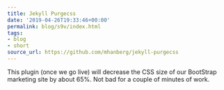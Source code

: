 ```yaml
---
title: Jekyll Purgecss
date: '2019-04-26T19:33:46+00:00'
permalink: blog/s9v/index.html
tags:
- blog
- short
source_url: https://github.com/mhanberg/jekyll-purgecss
---
```


This plugin (once we go live) will decrease the CSS size of our BootStrap marketing site by about 65%. Not bad for a couple of minutes of work.
